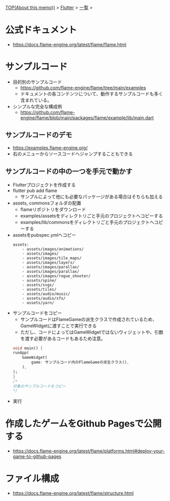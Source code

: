 [TOP(About this memo))](../../README.md) >  [Flutter](../README.md) > [一覧](./README.md) >

# 公式ドキュメント
* https://docs.flame-engine.org/latest/flame/flame.html

# サンプルコード
* 目的別のサンプルコード
    * https://github.com/flame-engine/flame/tree/main/examples
    * ドキュメントの各コンテンツについて、動作するサンプルコードも多く含まれている。
* シンプルな完全な構成例
    * https://github.com/flame-engine/flame/blob/main/packages/flame/example/lib/main.dart
## サンプルコードのデモ
* https://examples.flame-engine.org/
* 右のメニューからソースコードへジャンプすることもできる
## サンプルコードの中の一つを手元で動かす
* Flutterプロジェクトを作成する
* flutter pub add flame
    * サンプルによって他にも必要なパッケージがある場合はそちらも加える
* assets, commonsフォルダの配置
    * flameリポジトリをダウンロード
    * examples/assetsをディレクトリごと手元のプロジェクトへコピーする
    * examples/lib/commonsをディレクトリごと手元のプロジェクトへコピーする
* assetsをpubspec.ymlへコピー
    ```
    assets:
        - assets/images/animations/
        - assets/images/
        - assets/images/tile_maps/
        - assets/images/layers/
        - assets/images/parallax/
        - assets/images/parallax/
        - assets/images/rogue_shooter/
        - assets/spine/
        - assets/svgs/
        - assets/tiles/
        - assets/audio/music/
        - assets/audio/sfx/
        - assets/yarn/
    ```
* サンプルコードをコピー
    * サンプルコードはFlameGameの派生クラスで作成されているため、GameWidgetに渡すことで実行できる
    * ただし、コードによってはGameWidgetではないウィジェットや、引数を渡す必要があるコードもあるため注意。
    ```dart
    void main() {
    runApp(
        GameWidget(
            game: サンプルコード内のFlameGameの派生クラス(),
        ),
    );
    }
    /*
    対象のサンプルコードをコピー
    */
    ```
* 実行

# 作成したゲームをGithub Pagesで公開する
* https://docs.flame-engine.org/latest/flame/platforms.html#deploy-your-game-to-github-pages

# ファイル構成
* https://docs.flame-engine.org/latest/flame/structure.html

